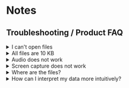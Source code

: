 
# Notes

## Troubleshooting / Product FAQ

<details>
  <summary>I can't open files</summary>

  Sometimes the file is still being written to, so wait a bit and try again.

</details>

<details>
  <summary>All files are 10 KB</summary>
  
  Some audio files might be small, like when there is no sound at all.
</details>

<details>
  <summary>Audio does not work</summary>
  
  Make sure to enable permissions. 
  Screenshot HERE
</details>

<details>
  <summary>Screen capture does not work</summary>
    Make sure to enable permissions. 
    Screenshot HERE
</details>

<details>
  <summary>Where are the files?</summary>
  
    By default files are in your home directory under `.screenpipe`.
</details>

<details>
  <summary>How can I interpret my data more intuitively?</summary>

  We recommend using [TablePlus](https://tableplus.com/) to open the SQLite database.
  You can find it in the `.screenpipe` directory with name `db.sqlite`.
</details>


